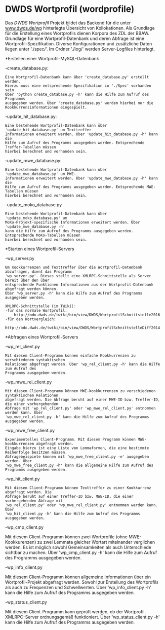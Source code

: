 # DWDS Wortprofil (wordprofile)

Das *DWDS Wortprofil* Projekt bildet das Backend für die unter www.dwds.de/wp hinterlegte Übersicht von Kollokationen.
Als Grundlage für die Erstellung eines Wortprofils dienen Korpora des ZDL der BBAW.
Grundlage für eine Wortprofil-Datenbank und deren Abfrage ist eine Wortprofil-Spezifikation. 
Diverse Konfigurationen und zusätzliche Daten liegen unter './spec/'.
Im Ordner './log/' werden Server-Logfiles hinterlegt.


*Erstellen einer Wortprofil-MySQL-Datenbank

 -create_database.py:

    Eine Wortprofil-Datenbank kann über 'create_database.py' erstellt werden.
    Hierzu muss eine entsprechende Spezifikation in './Spec' vorhanden sein.
    Über 'python create_database.py -h' kann die Hilfe zum Aufruf des Programms 
    ausgegeben werden. Über 'create_database.py' werden hierbei nur die 
    Kookkurrenzinformationen eingespielt.

 -update_hit_database.py:
  
    Eine bestehende Wortprofil-Datenbank kann über 'update_hit_database.py' um Texttreffer-
    Informationen erweitert werden. Über 'update_hit_database.py -h' kann die 
    Hilfe zum Aufruf des Programms ausgegeben werden. Entsprechende Treffer-Tabellen müssen
    hierbei berechnet und vorhanden sein.

 -update_mwe_database.py:

    Eine bestehende Wortprofil-Datenbank kann über 'update_mwe_database.py' um MWE-
    Informationen erweitert werden. Über 'update_mwe_database.py -h' kann die 
    Hilfe zum Aufruf des Programms ausgegeben werden. Entsprechende MWE-Tabellen müssen
    hierbei berechnet und vorhanden sein.

 -update_moko_database.py

    Eine bestehende Wortprofil-Datenbank kann über 'update_moko_database.py' um 
    MoKo-Projekt-spezifische Informationen erweitert werden. Über 'update_mwe_database.py -h' 
    kann die Hilfe zum Aufruf des Programms ausgegeben werden. Entsprechende MoKo-Tabellen müssen
    hierbei berechnet und vorhanden sein.

*Starten eines Wortprofil-Servers

  -wp_server.py
  
    Um Kookkurrenzen und Texttreffer über die Wortprofil-Datenbank abzufragen, dient das Programm
    'wp_server.py'. Dieses stellt eine XMLRPC-Schnittstelle als Server bereit über den über 
    entsprechende Funktionen Informationen aus der Wortprofil-Datenbank abgefragt werden können. 
    Über 'wp_server.py -h' kann die Hilfe zum Aufruf des Programms ausgegeben werden.
    
    XMLRPC-Schnittstelle (im TWiki):
    -für das normale Wortprofil:
	    http://odo.dwds.de/twiki/bin/view/DWDS/WortprofilSchnittstelle2016	
    -für den Wortvergleich:
	    http://odo.dwds.de/twiki/bin/view/DWDS/WortprofilSchnittstelleDiff2014

*Abfragen eines Wortprofil-Servers

  -wp_rel_client.py

    Mit diesem Client-Programm können einfache Kookkurrenzen zu verschiedenen syntaktischen 
    Relationen abgefragt werden. Über 'wp_rel_client.py -h' kann die Hilfe zum Aufruf des 
    Programms ausgegeben werden.

  -wp_mwe_rel_client.py

    Mit diesem Client-Programm können MWE-kookkurrenzen zu verschiedenen syntaktischen Relationen 
    abgefragt werden. Die Abfrage beruht auf einer MWE-ID bzw. Treffer-ID, die einer vorhergehenden 
    Abfrage mit 'wp_rel_client.py' oder 'wp_mwe_rel_client.py' entnommen werden kann. Über 
    'wp_mwe_rel_client.py -h' kann die Hilfe zum Aufruf des Programms ausgegeben werden.

  -wp_mwe_free_client.py
  
    Experimentelles Client-Programm. Mit diesem Programm können MWE-kookkurrenzen abgefragt werden. 
    Eingabe hierzu ist eine Liste von Lemmaformen, die eine bestimmte Reihenfolge besitzen müssen.
    Abfragebeispiele können mit 'wp_mwe_free_client.py -e' ausgegeben werden. Über 
    'wp_mwe_free_client.py -h' kann die allgemeine Hilfe zum Aufruf des Programms ausgegeben werden.

  -wp_hit_client.py
  
    Mit diesem Client-Programm können Texttreffer zu einer Kookkurrenz abgefragt werden. Die 
    Abfrage beruht auf einer Treffer-ID bzw. MWE-ID, die einer vorhergehenden Abfrage mit 
    'wp_rel_client.py' oder 'wp_mwe_rel_client.py' entnommen werden kann. Über 
    'wp_hit_client.py -h' kann die Hilfe zum Aufruf des Programms ausgegeben werden.

  -wp_cmp_client.py

   Mit diesem Client-Programm können zwei Wortprofile (ohne MWE-Kookkurenzen) zu zwei 
   Lemmata gleicher Wortart miteinander verglichen werden. Es ist möglich sowohl
   Gemeinsamkeiten als auch Unterschiede sichtbar zu machen. Über 'wp_cmp_client.py -h' 
   kann die Hilfe zum Aufruf des Programms ausgegeben werden.

  -wp_info_client.py

   Mit diesem Client-Programm können allgemeine Informationen über ein Wortprofil-Projekt 
   abgefragt werden. Sowohl zur Erstellung des Wortprofils als auch zu Frequenzen und Schwellwerten. 
   Über 'wp_info_client.py -h' kann die Hilfe zum Aufruf des Programms ausgegeben werden.

  -wp_status_client.py

   Mit diesem Client-Programm kann geprüft werden, ob der Wortprofil-XMLRPC-Server ordnungsgemäß 
   funktioniert. Über 'wp_status_client.py -h' kann die Hilfe zum Aufruf des Programms ausgegeben werden.

